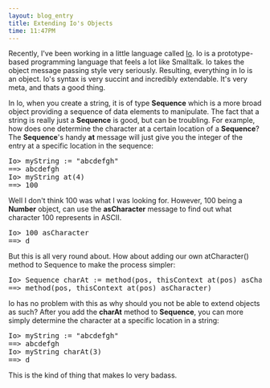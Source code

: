 ```yaml
---
layout: blog_entry 
title: Extending Io's Objects
time: 11:47PM
---
```

Recently, I've been working in a little language called [Io](http://iolanguage.com). Io is a prototype-based programming language that feels a lot like Smalltalk. Io takes the object message passing style very seriously. Resulting, everything in Io is an object. Io's syntax is very succint and incredibly extendable. It's very meta, and thats a good thing.

In Io, when you create a string, it is of type **Sequence** which is a more broad object providing a sequence of data elements to manipulate. The fact that a string is really just a **Sequence** is good, but can be troubling. For example, how does one determine the character at a certain location of a **Sequence**? The **Sequence**'s handy **at** message will just give you the integer of the entry at a specific location in the sequence:

<pre class="sh_c">
Io> myString := "abcdefgh"
==> abcdefgh
Io> myString at(4)
==> 100
</pre>

Well I don't think 100 was what I was looking for. However, 100 being a **Number** object, can use the **asCharacter** message to find out what character 100 represents in ASCII.

<pre class="sh_c">
Io> 100 asCharacter
==> d
</pre>

But this is all very round about. How about adding our own atCharacter() method to Sequence to make the process simpler:

<pre class="sh_c">
Io> Sequence charAt := method(pos, thisContext at(pos) asCharacter)
==> method(pos, thisContext at(pos) asCharacter)
</pre>

Io has no problem with this as why should you not be able to extend objects as such? After you add the **charAt** method to **Sequence**, you can more simply determine the character at a specific location in a string:

<pre class="sh_c">
Io> myString := "abcdefgh"
==> abcdefgh
Io> myString charAt(3)
==> d
</pre>

This is the kind of thing that makes Io very badass.
